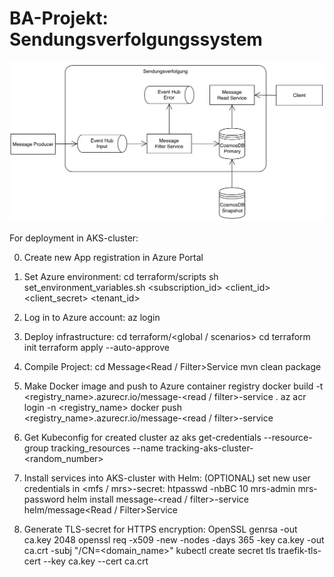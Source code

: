 # BA-Projekt: Sendungsverfolgungssystem

![Architekturdiagramm](./architecture.png)

For deployment in AKS-cluster:

0. Create new App registration in Azure Portal

1. Set Azure environment:
    cd terraform/scripts
    sh set_environment_variables.sh <subscription_id> <client_id> <client_secret> <tenant_id>

2. Log in to Azure account:
    az login

3. Deploy infrastructure:
    cd terraform/<global / scenarios>
    cd <component>
    terraform init
    terraform apply --auto-approve

4. Compile Project:
    cd Message<Read / Filter>Service
    mvn clean package

5. Make Docker image and push to Azure container registry
    docker build -t <registry_name>.azurecr.io/message-<read / filter>-service .
    az acr login -n <registry_name>
    docker push <registry_name>.azurecr.io/message-<read / filter>-service

6. Get Kubeconfig for created cluster
    az aks get-credentials --resource-group tracking_resources --name tracking-aks-cluster-<random_number>

7. Install services into AKS-cluster with Helm:
    (OPTIONAL) set new user credentials in <mfs / mrs>-secret:
        htpasswd -nbBC 10 mrs-admin mrs-password
    helm install message-<read / filter>-service helm/message<Read / Filter>Service

8. Generate TLS-secret for HTTPS encryption:
    OpenSSL genrsa -out ca.key 2048
    openssl req -x509 -new -nodes -days 365 -key ca.key -out ca.crt -subj "/CN=<domain_name>"
    kubectl create secret tls traefik-tls-cert --key ca.key --cert ca.crt

